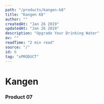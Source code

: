 ```yaml
---
path: "/products/kangen-k8"
title: "Kangen K8"
author: ""
createdAt: "Jan 26 2019"
updatedAt: "Jan 26 2019"
description: "Upgrade Your Drinking Water"
av: ""
readTime: "2 min read"
source: "/"
id: 6
tag: "xPRODUCT"
---
```



# Kangen
### Product 07